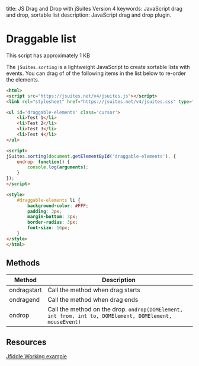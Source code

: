 title: JS Drag and Drop with jSuites Version 4
keywords: JavaScript drag and drop, sortable list
description: JavaScript drag and drop plugin.

Draggable list
==============

This script has approximately 1 KB

The `jSuites.sorting` is a lightweight JavaScript to create sortable lists with events. You can drag of of the following items in the list below to re-order the elements.

```html
<html>
<script src="https://jsuites.net/v4/jsuites.js"></script>
<link rel="stylesheet" href="https://jsuites.net/v4/jsuites.css" type="text/css" />

<ul id='draggable-elements' class='cursor'>
    <li>Test 1</li>
    <li>Test 2</li>
    <li>Test 3</li>
    <li>Test 4</li>
</ul>

<script>
jSuites.sorting(document.getElementById('draggable-elements'), {
    ondrop: function() {
        console.log(arguments);
    }
});
</script>

<style>
    #draggable-elements li {
        background-color: #FFF;
        padding: 3px;
        margin-bottom: 3px;
        border-radius: 3px;
        font-size: 16px;
    }
</style>
</html>
```

Methods
-------

| Method      | Description                                                                                             |
|-------------|---------------------------------------------------------------------------------------------------------|
| ondragstart | Call the method when drag starts                                                                        |
| ondragend   | Call the method when drag ends                                                                          |
| ondrop      | Call the method on the drop. `ondrop(DOMElement, int from, int to, DOMElement, DOMElement, mouseEvent)` |

  
  

Resources
---------

[Jfiddle Working example](https://jsfiddle.net/hodware/804t6qe2/)
